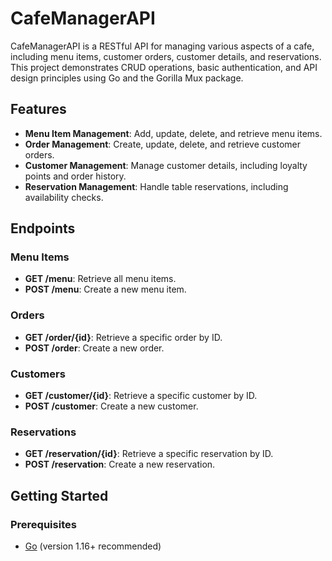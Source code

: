 # CafeManagerAPI

CafeManagerAPI is a RESTful API for managing various aspects of a cafe, including menu items, customer orders, customer details, and reservations. This project demonstrates CRUD operations, basic authentication, and API design principles using Go and the Gorilla Mux package.

## Features

- **Menu Item Management**: Add, update, delete, and retrieve menu items.
- **Order Management**: Create, update, delete, and retrieve customer orders.
- **Customer Management**: Manage customer details, including loyalty points and order history.
- **Reservation Management**: Handle table reservations, including availability checks.

## Endpoints

### Menu Items

- **GET /menu**: Retrieve all menu items.
- **POST /menu**: Create a new menu item.

### Orders

- **GET /order/{id}**: Retrieve a specific order by ID.
- **POST /order**: Create a new order.

### Customers

- **GET /customer/{id}**: Retrieve a specific customer by ID.
- **POST /customer**: Create a new customer.

### Reservations

- **GET /reservation/{id}**: Retrieve a specific reservation by ID.
- **POST /reservation**: Create a new reservation.

## Getting Started

### Prerequisites

- [Go](https://golang.org/dl/) (version 1.16+ recommended)
